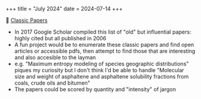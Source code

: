 +++
title = "July 2024"
date = 2024-07-14
+++

:paperclip: [Classic Papers](https://scholar.googleblog.com/2017/06/classic-papers-articles-that-have-stood.html)
- In 2017 Google Scholar compiled this list of "old" but influential papers:
highly cited but all published in 2006
- A fun project would be to enumerate these classic papers and find open articles or accessible pdfs,
then attempt to find those that are interesting and also accesible to the layman
- e.g. "Maximum entropy modeling of species geographic distributions"
piques my curiosity
but I don't think I'd be able to handle
"Molecular size and weight of asphaltene and asphaltene solubility fractions from coals, crude oils and bitumen"
- The papers could be scored by quantity and "intensity" of jargon
